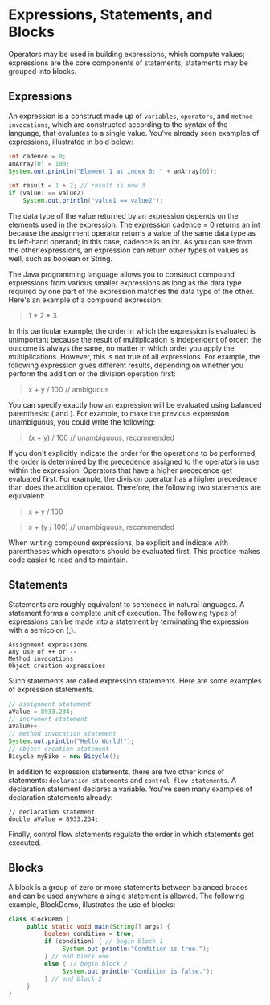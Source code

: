 # Expressions, Statements, and Blocks

Operators may be used in building expressions, which compute values; expressions are the core components of statements; statements may be grouped into blocks.

## Expressions

An expression is a construct made up of `variables`, `operators`, and `method invocations`, which are constructed according to the syntax of the language, that evaluates to a single value. You've already seen examples of expressions, illustrated in bold below:

``` java
int cadence = 0;
anArray[0] = 100;
System.out.println("Element 1 at index 0: " + anArray[0]);

int result = 1 + 2; // result is now 3
if (value1 == value2) 
    System.out.println("value1 == value2");
```

The data type of the value returned by an expression depends on the elements used in the expression. The expression cadence = 0 returns an int because the assignment operator returns a value of the same data type as its left-hand operand; in this case, cadence is an int. As you can see from the other expressions, an expression can return other types of values as well, such as boolean or String.

The Java programming language allows you to construct compound expressions from various smaller expressions as long as the data type required by one part of the expression matches the data type of the other. Here's an example of a compound expression:

 
> 1 * 2 * 3

In this particular example, the order in which the expression is evaluated is unimportant because the result of multiplication is independent of order; the outcome is always the same, no matter in which order you apply the multiplications. However, this is not true of all expressions. For example, the following expression gives different results, depending on whether you perform the addition or the division operation first:

> x + y / 100    // ambiguous

You can specify exactly how an expression will be evaluated using balanced parenthesis: ( and ). For example, to make the previous expression unambiguous, you could write the following:

 
> (x + y) / 100  // unambiguous, recommended

If you don't explicitly indicate the order for the operations to be performed, the order is determined by the precedence assigned to the operators in use within the expression. Operators that have a higher precedence get evaluated first. For example, the division operator has a higher precedence than does the addition operator. Therefore, the following two statements are equivalent:

> x + y / 100 


> x + (y / 100) // unambiguous, recommended

When writing compound expressions, be explicit and indicate with parentheses which operators should be evaluated first. This practice makes code easier to read and to maintain.

## Statements

Statements are roughly equivalent to sentences in natural languages. A statement forms a complete unit of execution. The following types of expressions can be made into a statement by terminating the expression with a semicolon (;).

    Assignment expressions
    Any use of ++ or --
    Method invocations
    Object creation expressions

Such statements are called expression statements. Here are some examples of expression statements.

``` java
// assignment statement
aValue = 8933.234;
// increment statement
aValue++;
// method invocation statement
System.out.println("Hello World!");
// object creation statement
Bicycle myBike = new Bicycle();
```

In addition to expression statements, there are two other kinds of statements: `declaration statements` and `control flow statements`. A declaration statement declares a variable. You've seen many examples of declaration statements already:

```
// declaration statement
double aValue = 8933.234;
```

Finally, control flow statements regulate the order in which statements get executed. 

## Blocks

A block is a group of zero or more statements between balanced braces and can be used anywhere a single statement is allowed. The following example, BlockDemo, illustrates the use of blocks:

``` java
class BlockDemo {
     public static void main(String[] args) {
          boolean condition = true;
          if (condition) { // begin block 1
               System.out.println("Condition is true.");
          } // end block one
          else { // begin block 2
               System.out.println("Condition is false.");
          } // end block 2
     }
}
```

